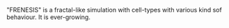 "FRENESIS" is a fractal-like simulation with cell-types with various kind sof behaviour. It is ever-growing.
